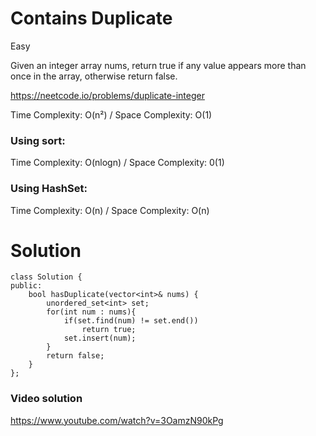 # Contains Duplicate
Easy 

Given an integer array nums, return true if any value appears more than once in the array, otherwise return false.

https://neetcode.io/problems/duplicate-integer

Time Complexity: O(n²) / Space Complexity: O(1)

### Using sort:

Time Complexity: O(nlogn) / Space Complexity: 0(1)

### Using HashSet:

Time Complexity: O(n) / Space Complexity: O(n)

# Solution
```
class Solution {
public:
    bool hasDuplicate(vector<int>& nums) {
        unordered_set<int> set;
        for(int num : nums){
            if(set.find(num) != set.end())
                return true;
            set.insert(num);
        }
        return false;
    }
};
```

### Video solution
https://www.youtube.com/watch?v=3OamzN90kPg

